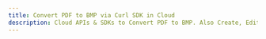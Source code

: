 ---title: Convert PDF to BMP via Curl SDK in Clouddescription: Cloud APIs & SDKs to Convert PDF to BMP. Also Create, Edit & Render Microsoft Word & OpenOffice documents in the Cloud.---